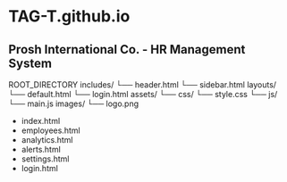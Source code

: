 # TAG-T.github.io

## Prosh International Co. - HR Management System

ROOT_DIRECTORY
includes/
      └── header.html
      └── sidebar.html
layouts/
      └── default.html
      └── login.html
assets/
      └── css/
            └── style.css
      └── js/
            └── main.js
images/
      └── logo.png
- index.html
- employees.html
- analytics.html
- alerts.html
- settings.html
- login.html
